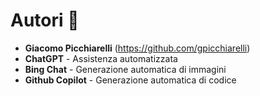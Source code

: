 ﻿# Autori 🚀

- **Giacomo Picchiarelli** (https://github.com/gpicchiarelli)
- **ChatGPT** - Assistenza automatizzata
- **Bing Chat** - Generazione automatica di immagini
- **Github Copilot** - Generazione automatica di codice
